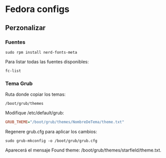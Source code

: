 # Fedora configs

## Perzonalizar

### Fuentes

    sudo rpm install nerd-fonts-meta

Para listar todas las fuentes disponibles:

    fc-list

### Tema Grub

Ruta donde copiar los temas:

    /boot/grub/themes

Modifique /etc/default/grub:

```ini
GRUB_THEME="/boot/grub/themes/NombreDeTema/theme.txt"
```

Regenere grub.cfg para aplicar los cambios:

    sudo grub-mkconfig -o /boot/grub/grub.cfg

Aparecerá el mensaje Found theme: /boot/grub/themes/starfield/theme.txt.
